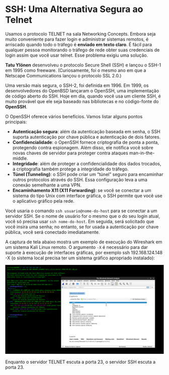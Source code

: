 # SSH: Uma Alternativa Segura ao Telnet

Usamos o protocolo TELNET na sala Networking Concepts. Embora seja muito conveniente para fazer login e administrar sistemas remotos, é arriscado quando todo o tráfego é **enviado em texto claro**. É fácil para qualquer pessoa monitorando o tráfego de rede obter suas credenciais de login assim que você usar telnet. Esse problema exigiu uma solução. 

**Tatu Ylönen** desenvolveu o protocolo Secure Shell (SSH) e lançou o SSH-1 em 1995 como freeware. (Curiosamente, foi o mesmo ano em que a Netscape Communications lançou o protocolo SSL 2.0.) 

Uma versão mais segura, o SSH-2, foi definida em 1996. Em 1999, os desenvolvedores do OpenBSD lançaram o OpenSSH, uma implementação de código aberto do SSH. Hoje em dia, quando você usa um cliente SSH, é muito provável que ele seja baseado nas bibliotecas e no código-fonte do **OpenSSH**.

O OpenSSH oferece vários benefícios. Vamos listar alguns pontos principais:

- **Autenticação segura**: além da autenticação baseada em senha, o SSH suporta autenticação por chave pública e autenticação de dois fatores.  
- **Confidencialidade**: o OpenSSH fornece criptografia de ponta a ponta, protegendo contra espionagem. Além disso, ele notifica você sobre novas chaves de servidor para proteger contra ataques man-in-the-middle.  
- **Integridade**: além de proteger a confidencialidade dos dados trocados, a criptografia também protege a integridade do tráfego.  
- **Túnel (Tunneling)**: o SSH pode criar um “túnel” seguro para encaminhar outros protocolos através do SSH. Essa configuração leva a uma conexão semelhante a uma VPN.  
- **Encaminhamento X11 (X11 Forwarding)**: se você se conectar a um sistema do tipo Unix com interface gráfica, o SSH permite que você use o aplicativo gráfico pela rede.

Você usaria o comando `ssh usuario@nome-do-host` para se conectar a um servidor SSH. Se o nome de usuário for o mesmo que o do seu login atual, você só precisa usar `ssh nome-do-host`. Em seguida, será solicitado que você insira uma senha; no entanto, se for usada a autenticação por chave pública, você será conectado imediatamente.

A captura de tela abaixo mostra um exemplo de execução do Wireshark em um sistema Kali Linux remoto. O argumento `-X` é necessário para dar suporte à execução de interfaces gráficas, por exemplo  ssh 192.168.124.148 -X (o sistema local precisa ter um sistema gráfico apropriado instalado):

![alt text](/Cibersecurity-101/Networking%20Secure%20Protocols/IMAGENS/ssh.png)

Enquanto o servidor TELNET escuta a porta 23, o servidor SSH escuta a porta 23.

